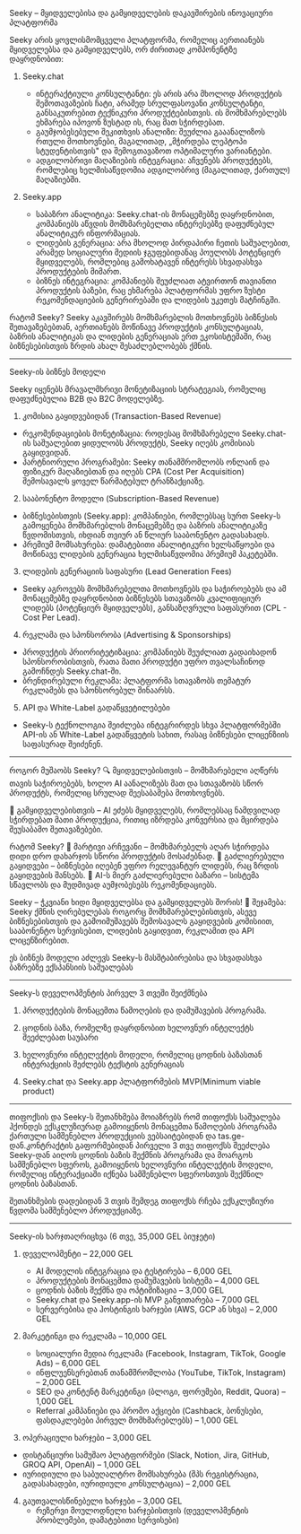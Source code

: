 Seeky – მყიდველებისა და გამყიდველების დაკავშირების ინოვაციური პლატფორმა

Seeky არის ყოვლისმომცველი პლატფორმა, რომელიც აერთიანებს მყიდველებსა და გამყიდველებს, ორ ძირითად კომპონენტზე დაყრდნობით:

1. Seeky.chat
   - ინტერაქტიული კონსულტანტი: ეს არის არა მხოლოდ პროდუქტის შემოთავაზების ჩატი, არამედ სრულფასოვანი კონსულტანტი, განსაკუთრებით ტექნიკური პროდუქტებისთვის. ის მომხმარებლებს ეხმარება იპოვონ ზუსტად ის, რაც მათ სჭირდებათ.
   - გაუმჯობესებული შეკითხვის ანალიზი: შეუძლია გააანალიზოს რთული მოთხოვნები, მაგალითად, „მჭირდება ლეპტოპი სტუდენტისთვის" და შემოგთავაზოთ ოპტიმალური ვარიანტები.
   - ადგილობრივი მაღაზიების ინტეგრაცია: აჩვენებს პროდუქტებს, რომლებიც ხელმისაწვდომია ადგილობრივ (მაგალითად, ქართულ) მაღაზიებში.

2. Seeky.app
   - საბაზრო ანალიტიკა: Seeky.chat-ის მონაცემებზე დაყრდნობით, კომპანიებს აწვდის მომხმარებელთა ინტერესებზე დაფუძნებულ ანალიტიკურ ინფორმაციას.
   - ლიდების გენერაცია: არა მხოლოდ პირდაპირი ჩეთის საშუალებით, არამედ სოციალური მედიის ჯგუფებიდანაც პოულობს პოტენციურ მყიდველებს, რომლებიც გამოხატავენ ინტერესს სხვადასხვა პროდუქტების მიმართ.
   - ბიზნეს ინტეგრაცია: კომპანიებს შეუძლიათ ატვირთონ თავიანთი პროდუქტის ბაზები, რაც ეხმარება პლატფორმას უფრო ზუსტი რეკომენდაციების გენერირებაში და ლიდების უკეთეს მატჩინგში.

რატომ Seeky?
Seeky აკავშირებს მომხმარებლის მოთხოვნებს ბიზნესის შეთავაზებებთან, აერთიანებს მოწინავე პროდუქტის კონსულტაციას, ბაზრის ანალიტიკას და ლიდების გენერაციას ერთ ეკოსისტემაში, რაც ბიზნესებისთვის ზრდის ახალ შესაძლებლობებს ქმნის.

--------------------------------------------------------------------------------------------------------------------------------------------------------------------------

Seeky-ის ბიზნეს მოდელი

Seeky იყენებს მრავალმხრივი მონეტიზაციის სტრატეგიას, რომელიც დაფუძნებულია B2B და B2C მოდელებზე.

1. კომისია გაყიდვებიდან (Transaction-Based Revenue)
- რეკომენდაციების მონეტიზაცია: როდესაც მომხმარებელი Seeky.chat-ის საშუალებით ყიდულობს პროდუქტს, Seeky იღებს კომისიას გაყიდვიდან.
- პარტნიორული პროგრამები: Seeky თანამშრომლობს ონლაინ და ფიზიკურ მაღაზიებთან და იღებს CPA (Cost Per Acquisition) შემოსავალს ყოველ წარმატებულ ტრანზაქციაზე.

2. სააბონენტო მოდელი (Subscription-Based Revenue)
- ბიზნესებისთვის (Seeky.app): კომპანიები, რომლებსაც სურთ Seeky-ს გამოყენება მომხმარებლის მონაცემებზე და ბაზრის ანალიტიკაზე წვდომისთვის, იხდიან თვიურ ან წლიურ სააბონენტო გადასახადს.
- პრემიუმ მომსახურება: დამატებითი ანალიტიკური ხელსაწყოები და მოწინავე ლიდების გენერაცია ხელმისაწვდომია პრემიუმ პაკეტებში.

3. ლიდების გენერაციის საფასური (Lead Generation Fees)
- Seeky აგროვებს მომხმარებელთა მოთხოვნებს და საჭიროებებს და ამ მონაცემებზე დაყრდნობით ბიზნესებს სთავაზობს კვალიფიციურ ლიდებს (პოტენციურ მყიდველებს), განსაზღვრული საფასურით (CPL - Cost Per Lead).

4. რეკლამა და სპონსორობა (Advertising & Sponsorships)
- პროდუქტის პრიორიტეტიზაცია: კომპანიებს შეუძლიათ გადაიხადონ სპონსორობისთვის, რათა მათი პროდუქტი უფრო თვალსაჩინოდ გამოჩნდეს Seeky.chat-ში.
- ბრენდირებული რეკლამა: პლატფორმა სთავაზობს თემატურ რეკლამებს და სპონსორებულ შინაარსს.

5. API და White-Label გადაწყვეტილებები
- Seeky-ს ტექნოლოგია შეიძლება ინტეგრირდეს სხვა პლატფორმებში API-ის ან White-Label გადაწყვეტის სახით, რასაც ბიზნესები ლიცენზიის საფასურად შეიძენენ.

--------------------------------------------------------------------------------------------------------------------------------------------------------------------------

როგორ მუშაობს Seeky?
🔍 მყიდველებისთვის – მომხმარებელი აღწერს თავის საჭიროებებს, ხოლო AI აანალიზებს მათ და სთავაზობს სწორ პროდუქტს, რომელიც სრულად შეესაბამება მოთხოვნებს.

🏪 გამყიდველებისთვის – AI ეძებს მყიდველებს, რომლებსაც ნამდვილად სჭირდებათ მათი პროდუქცია, რითიც იზრდება კონვერსია და მცირდება შეუსაბამო შეთავაზებები.

რატომ Seeky?
📌 მარტივი არჩევანი – მომხმარებელს აღარ სჭირდება დიდი დრო დახარჯოს სწორი პროდუქტის მოსაძებნად.
📌 გაძლიერებული გაყიდვები – ბიზნესები იღებენ უფრო რელევანტურ ლიდებს, რაც ზრდის გაყიდვების შანსებს.
📌 AI-ს მიერ გაძლიერებული ბაზარი – სისტემა სწავლობს და მუდმივად აუმჯობესებს რეკომენდაციებს.

Seeky – ჭკვიანი ხიდი მყიდველებსა და გამყიდველებს შორის! 🚀
შეჯამება:
Seeky ქმნის ღირებულებას როგორც მომხმარებლებისთვის, ასევე ბიზნესებისთვის და გამოიმუშავებს შემოსავალს გაყიდვების კომისიით, სააბონენტო სერვისებით, ლიდების გაყიდვით, რეკლამით და API ლიცენზირებით.

ეს ბიზნეს მოდელი აძლევს Seeky-ს მასშტაბირებისა და სხვადასხვა ბაზრებზე ექსპანსიის საშუალებას

--------------------------------------------------------------------------------------------------------------------------------------------------------------------------

Seeky-ს დეველოპმენტის პირველ 3 თვეში შეიქმნება

1. პროდუქტების მონაცემთა წამოღების და დამუშავების პროგრამა.

2. ცოდნის ბაზა, რომელზე დაყრდნობით ხელოვნურ ინტელექტს შეეძლებათ საუბარი

3. ხელოვნური ინტელექტის მოდელი, რომელიც ცოდნის ბაზასთან ინტერაქციის შეძლებს ტექსტის გენერაციას

4. Seeky.chat და Seeky.app პლატფორმების MVP(Minimum viable product)


--------------------------------------------------------------------------------------------------------------------------------------------------------------------------

თიფოქსის და Seeky-ს შეთანხმება მოიაზრებს რომ თიფოქსს საშუალება ჰქონდეს ექსკლუზიურად გამოიყენოს მონაცემთა წამოღების პროგრამა ქართული სამშენებლო პროდუქციის ვებსაიტებიდან და tas.ge-დან.კონტრაქტის გაფორმებიდან პირველი 3 თვე  თიფოქსს შეეძლება Seeky-დან აიღოს ცოდნის ბაზის შექმნის პროგრამა და მოარგოს სამშენებლო სფეროს, გამოიყენოს ხელოვნური ინტელექტის მოდელი, რომელიც ინტერაქციაში იქნება სამშენებლო სფეროსთვის შექმნილ ცოდნის ბაზასთან.

შეთანხმების დადებიდან 3 თვის შემდეგ თიფოქსს რჩება ექსკლუზიური წვდომა სამშენებლო პროდუქციაზე.

--------------------------------------------------------------------------------------------------------------------------------------------------------------------------

Seeky-ის ხარჯთაღრიცხვა (6 თვე, 35,000 GEL ბიუჯეტი)

1. დეველოპმენტი – 22,000 GEL
   - AI მოდელის ინტეგრაცია და ტესტირება – 6,000 GEL  
   - პროდუქტების მონაცემთა დამუშავების სისტემა – 4,000 GEL
   - ცოდნის ბაზის შექმნა და ოპტიმიზაცია – 3,000 GEL  
   - Seeky.chat და Seeky.app-ის MVP განვითარება – 7,000 GEL  
   - სერვერებისა და ჰოსტინგის ხარჯები (AWS, GCP ან სხვა) – 2,000 GEL  

2. მარკეტინგი და რეკლამა – 10,000 GEL
   - სოციალური მედია რეკლამა (Facebook, Instagram, TikTok, Google Ads) – 6,000 GEL  
   - ინფლუენსერებთან თანამშრომლობა (YouTube, TikTok, Instagram) – 2,000 GEL
   - SEO და კონტენტ მარკეტინგი (ბლოგი, ფორუმები, Reddit, Quora) – 1,000 GEL
   - Referral კამპანიები და პრომო აქციები (Cashback, ბონუსები, ფასდაკლებები პირველ მომხმარებლებს) – 1,000 GEL  

3. ოპერაციული ხარჯები – 3,000 GEL  
 - დისტანციური სამუშაო პლატფორმები (Slack, Notion, Jira, GitHub, GROQ API, OpenAI) – 1,000 GEL  
 - იურიდიული და საბუღალტრო მომსახურება (შპს რეგისტრაცია, გადასახადები, იურიდიული კონსულტაცია) – 2,000 GEL  

4. გაუთვალისწინებელი ხარჯები – 3,000 GEL
   - რეზერვი მოულოდნელი ხარჯებისთვის (დეველოპმენტის პრობლემები, დამატებითი სერვისები)  


